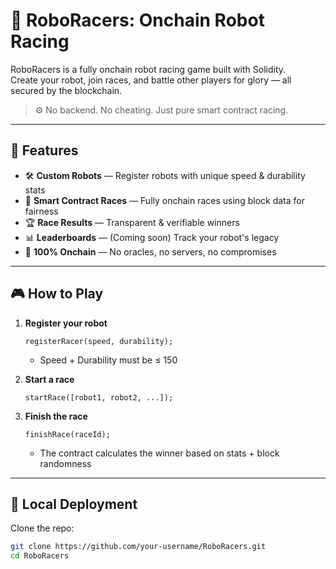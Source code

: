 # 🤖 RoboRacers: Onchain Robot Racing    
     
RoboRacers is a fully onchain robot racing game built with Solidity.      
Create your robot, join races, and battle other players for glory — all secured by the blockchain.  
    
> ⚙️ No backend. No cheating. Just pure smart contract racing.
  
---
  
## 🚀 Features

- 🛠️ **Custom Robots** — Register robots with unique speed & durability stats     
- 🏁 **Smart Contract Races** — Fully onchain races using block data for fairness  
- 🏆 **Race Results** — Transparent & verifiable winners  
- 📊 **Leaderboards** — (Coming soon) Track your robot's legacy   
- 🔐 **100% Onchain** — No oracles, no servers, no compromises  

---

## 🎮 How to Play

1. **Register your robot**
    ```solidity
    registerRacer(speed, durability);
    ```
    - Speed + Durability must be ≤ 150

2. **Start a race**
    ```solidity
    startRace([robot1, robot2, ...]);
    ```

3. **Finish the race**
    ```solidity
    finishRace(raceId);
    ```
    - The contract calculates the winner based on stats + block randomness

---

## 🧪 Local Deployment

Clone the repo:

```bash
git clone https://github.com/your-username/RoboRacers.git
cd RoboRacers
